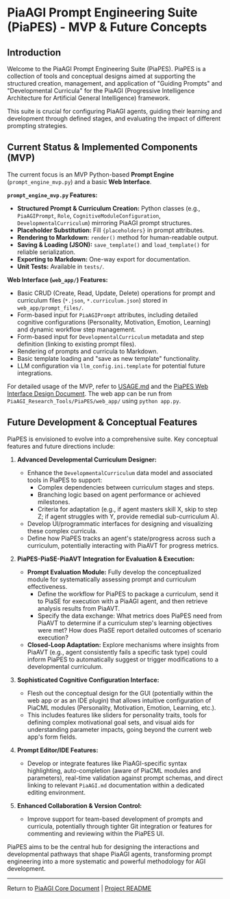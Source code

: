 <!-- PiaAGI AGI Research Framework Document -->
# PiaAGI Prompt Engineering Suite (PiaPES) - MVP & Future Concepts

## Introduction

Welcome to the PiaAGI Prompt Engineering Suite (PiaPES). PiaPES is a collection of tools and conceptual designs aimed at supporting the structured creation, management, and application of "Guiding Prompts" and "Developmental Curricula" for the PiaAGI (Progressive Intelligence Architecture for Artificial General Intelligence) framework.

This suite is crucial for configuring PiaAGI agents, guiding their learning and development through defined stages, and evaluating the impact of different prompting strategies.

## Current Status & Implemented Components (MVP)

The current focus is an MVP Python-based **Prompt Engine** (`prompt_engine_mvp.py`) and a basic **Web Interface**.

**`prompt_engine_mvp.py` Features:**
*   **Structured Prompt & Curriculum Creation:** Python classes (e.g., `PiaAGIPrompt`, `Role`, `CognitiveModuleConfiguration`, `DevelopmentalCurriculum`) mirroring PiaAGI prompt structures.
*   **Placeholder Substitution:** Fill `{placeholders}` in prompt attributes.
*   **Rendering to Markdown:** `render()` method for human-readable output.
*   **Saving & Loading (JSON):** `save_template()` and `load_template()` for reliable serialization.
*   **Exporting to Markdown:** One-way export for documentation.
*   **Unit Tests:** Available in `tests/`.

**Web Interface (`web_app/`) Features:**
*   Basic CRUD (Create, Read, Update, Delete) operations for prompt and curriculum files (`*.json`, `*.curriculum.json`) stored in `web_app/prompt_files/`.
*   Form-based input for `PiaAGIPrompt` attributes, including detailed cognitive configurations (Personality, Motivation, Emotion, Learning) and dynamic workflow step management.
*   Form-based input for `DevelopmentalCurriculum` metadata and step definition (linking to existing prompt files).
*   Rendering of prompts and curricula to Markdown.
*   Basic template loading and "save as new template" functionality.
*   LLM configuration via `llm_config.ini.template` for potential future integrations.

For detailed usage of the MVP, refer to [USAGE.md](./USAGE.md) and the [PiaPES Web Interface Design Document](./web_interface_design.md). The web app can be run from `PiaAGI_Research_Tools/PiaPES/web_app/` using `python app.py`.

## Future Development & Conceptual Features

PiaPES is envisioned to evolve into a comprehensive suite. Key conceptual features and future directions include:

1.  **Advanced Developmental Curriculum Designer:**
    *   Enhance the `DevelopmentalCurriculum` data model and associated tools in PiaPES to support:
        *   Complex dependencies between curriculum stages and steps.
        *   Branching logic based on agent performance or achieved milestones.
        *   Criteria for adaptation (e.g., if agent masters skill X, skip to step Z; if agent struggles with Y, provide remedial sub-curriculum A).
    *   Develop UI/programmatic interfaces for designing and visualizing these complex curricula.
    *   Define how PiaPES tracks an agent's state/progress across such a curriculum, potentially interacting with PiaAVT for progress metrics.

2.  **PiaPES-PiaSE-PiaAVT Integration for Evaluation & Execution:**
    *   **Prompt Evaluation Module:** Fully develop the conceptualized module for systematically assessing prompt and curriculum effectiveness.
        *   Define the workflow for PiaPES to package a curriculum, send it to PiaSE for execution with a PiaAGI agent, and then retrieve analysis results from PiaAVT.
        *   Specify the data exchange: What metrics does PiaPES need from PiaAVT to determine if a curriculum step's learning objectives were met? How does PiaSE report detailed outcomes of scenario execution?
    *   **Closed-Loop Adaptation:** Explore mechanisms where insights from PiaAVT (e.g., agent consistently fails a specific task type) could inform PiaPES to automatically suggest or trigger modifications to a developmental curriculum.

3.  **Sophisticated Cognitive Configuration Interface:**
    *   Flesh out the conceptual design for the GUI (potentially within the web app or as an IDE plugin) that allows intuitive configuration of PiaCML modules (Personality, Motivation, Emotion, Learning, etc.).
    *   This includes features like sliders for personality traits, tools for defining complex motivational goal sets, and visual aids for understanding parameter impacts, going beyond the current web app's form fields.

4.  **Prompt Editor/IDE Features:**
    *   Develop or integrate features like PiaAGI-specific syntax highlighting, auto-completion (aware of PiaCML modules and parameters), real-time validation against prompt schemas, and direct linking to relevant `PiaAGI.md` documentation within a dedicated editing environment.

5.  **Enhanced Collaboration & Version Control:**
    *   Improve support for team-based development of prompts and curricula, potentially through tighter Git integration or features for commenting and reviewing within the PiaPES UI.

PiaPES aims to be the central hub for designing the interactions and developmental pathways that shape PiaAGI agents, transforming prompt engineering into a more systematic and powerful methodology for AGI development.

---
Return to [PiaAGI Core Document](../../PiaAGI.md) | [Project README](../../README.md)
```

